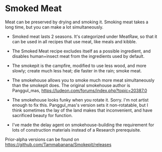 # Smoked Meat

Meat can be preserved by drying and smoking it. Smoking meat takes a long time, but you can make a lot simultaneously.

* Smoked meat lasts 2 seasons. It's categorized under MeatRaw, so that it can be used in all recipes that use meat, like meals and kibble.

* The Smoked Meat recipe excludes itself as a possible ingredient, and disables human+insect meat from the ingredients used by default.

* The smokepit is the campfire, modified to use less wood, and more slowly; create much less heat; die faster in the rain; smoke meat.

* The smokehouse allows you to smoke much more meat simultaneously than the smokepit does. The original smokehouse author is Panggul_mas, https://ludeon.com/forums/index.php?topic=20387.0

* The smokehouse looks funky when you rotate it. Sorry. I'm not artist enough to fix this. Panggul_mas's version sets it non-rotatable, but I think sometimes the lay of the land makes that inconvenient, and have sacrificed beauty for function.

* I've made the delay agent on smokehouse-building the requirement for lots of construction materials instead of a Research prerequisite.
  
Prior-alpha versions can be found on https://github.com/Tammabanana/Smokepit/releases
